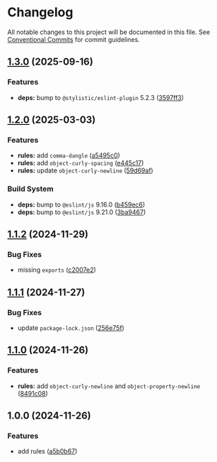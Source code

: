 # Changelog

All notable changes to this project will be documented in this file. See [Conventional Commits](https://conventionalcommits.org) for commit guidelines.

## [1.3.0](https://github.com/front-factory/eslint-config/compare/v1.2.0...v1.3.0) (2025-09-16)

### Features

* **deps:** bump to `@stylistic/eslint-plugin` 5.2.3 ([3597ff3](https://github.com/front-factory/eslint-config/commit/3597ff3dae448dcc9c8ddca0f92344772e9f8707))

## [1.2.0](https://github.com/front-factory/eslint-config/compare/v1.1.2...v1.2.0) (2025-03-03)

### Features

* **rules:** add `comma-dangle` ([a5495c0](https://github.com/front-factory/eslint-config/commit/a5495c03d23455334241fe55cceb14276f87a78b))
* **rules:** add `object-curly-spacing` ([e445c17](https://github.com/front-factory/eslint-config/commit/e445c17e77e3de7081d1b8d0e34fd64bf5a1a1c5))
* **rules:** update `object-curly-newline` ([59d69af](https://github.com/front-factory/eslint-config/commit/59d69afa5042cfe0ee9822b262ca3b3726a0eb91))

### Build System

* **deps:** bump to `@eslint/js` 9.16.0 ([b459ec6](https://github.com/front-factory/eslint-config/commit/b459ec6fe133db2ce1f0ce39ab94dab98e1bd912))
* **deps:** bump to `@eslint/js` 9.21.0 ([3ba9467](https://github.com/front-factory/eslint-config/commit/3ba94676f759a51d5f4f2f4dc26034bdec126940))

## [1.1.2](https://github.com/front-factory/eslint-config/compare/v1.1.1...v1.1.2) (2024-11-29)

### Bug Fixes

* missing `exports` ([c2007e2](https://github.com/front-factory/eslint-config/commit/c2007e25ade1cb319ae7b233b28bbfb448f27f70))

## [1.1.1](https://github.com/front-factory/eslint-config/compare/v1.1.0...v1.1.1) (2024-11-27)

### Bug Fixes

* update `package-lock.json` ([256e75f](https://github.com/front-factory/eslint-config/commit/256e75f01df0aea334d96100bad2712bd7bed1db))

## [1.1.0](https://github.com/front-factory/eslint-config/compare/v1.0.0...v1.1.0) (2024-11-26)

### Features

* **rules:** add `object-curly-newline` and `object-property-newline` ([8491c08](https://github.com/front-factory/eslint-config/commit/8491c084405dc92539f5844f3b6744265345c20f))

## 1.0.0 (2024-11-26)

### Features

* add rules ([a5b0b67](https://github.com/front-factory/eslint-config/commit/a5b0b67ec46a37a394f083a334cfccf8c09cbc0c))
